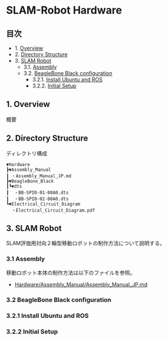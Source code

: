 # SLAM-Robot Hardware

## 目次  
- 1.&nbsp;[Overview](#1-overview)  
- 2.&nbsp;[Directory Structure](#2-Directory-Structure)  
- 3.&nbsp;[SLAM Robot](#3-SLAM-Robot)  
    - 3.1.&nbsp;[Assembly](#31-Assembly)  
    - 3.2.&nbsp;[BeagleBone Black configuration](#32-BeagleBone-Black-configuration)  
        - 3.2.1.&nbsp;[Install Ubuntu and ROS](#321-Install-Ubuntu-and-ROS)
        - 3.2.2.&nbsp;[Initial Setup](#322-Initial-Setup)

## 1. Overview
概要

## 2. Directory Structure
ディレクトリ構成

    ▼Hardware
    ┣▼Assembly_Manual
    ┃ ・Assembly_Manual_JP.md
    ┣▼BeagleBone_Black
    ┃┗▼dts
    ┃  ・BB-SPI0-01-00A0.dts
    ┃  ・BB-SPI0-02-00A0.dts
    ┗▼Electrical_Circuit_Diagram
      ・Electrical_Circuit_Diagram.pdf

## 3. SLAM Robot
SLAM評価用対向２輪型移動ロボットの制作方法について説明する。

### 3.1 Assembly
移動ロボット本体の制作方法は以下のファイルを参照。
- [Hardware/Assembly_Manual/Assembly_Manual_JP.md](https://github.com/takuyani/SLAM-Robot_Docs/tree/master/Hardware/Assembly_Manual/Assembly_Manual_JP.md)  

### 3.2 BeagleBone Black configuration

### 3.2.1 Install Ubuntu and ROS

### 3.2.2 Initial Setup













